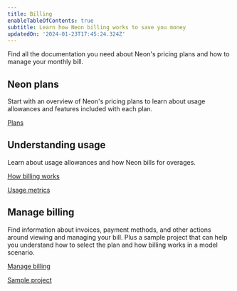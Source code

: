 ```yaml
---
title: Billing
enableTableOfContents: true
subtitle: Learn how Neon billing works to save you money
updatedOn: '2024-01-23T17:45:24.324Z'
---
```


Find all the documentation you need about Neon's pricing plans and how to manage your monthly bill.

## Neon plans

Start with an overview of Neon's pricing plans to learn about usage allowances and features included with each plan.

<DetailIconCards>

<a href="/docs/introduction/plans" description="Learn about the different plans offered by Neon" icon="chart-bar">Plans</a>

</DetailIconCards>

## Understanding usage

Learn about usage allowances and how Neon bills for overages.

<DetailIconCards>

<a href="/docs/introduction/billing-overview" description="Learn how billing works in Neon" icon="chart-bar">How billing works</a>

<a href="/docs/introduction/billing" description="Find detailed descriptions of the metrics that make up your bill" icon="trend-up">Usage metrics</a>

</DetailIconCards>

## Manage billing

Find information about invoices, payment methods, and other actions around viewing and managing your bill. Plus a sample project that can help you understand how to select the plan and how billing works in a model scenario.

<DetailIconCards>

<a href="/docs/introduction/manage-billing" description="Manage your monthly bill" icon="setup">Manage billing</a>

<a href="/docs/introduction/billing-sample" description="See how billing breaks down for a sample project" icon="chart-bar">Sample project</a>

</DetailIconCards>
